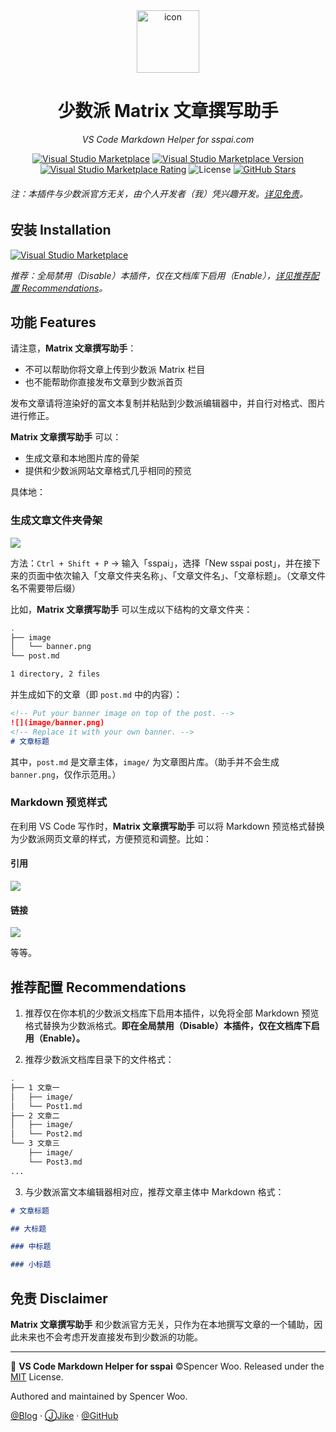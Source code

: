 <div align="center">

<img src="https://raw.githubusercontent.com/spencerwooo/vscode-sspai-markdown-helper/master/images/icon.png" alt="icon" width="100px">

<h1>少数派 Matrix 文章撰写助手</h1>

<em>VS Code Markdown Helper for sspai.com</em>

[![Visual Studio Marketplace](https://img.shields.io/badge/Visual%20Studio-Marketplace-007acc.svg?style=flat-square)](https://marketplace.visualstudio.com/items?itemName=spencerwoo.vscode-sspai-markdown-helper)
[![Visual Studio Marketplace Version](https://img.shields.io/visual-studio-marketplace/v/spencerwoo.vscode-sspai-markdown-helper.svg?style=flat-square)](https://marketplace.visualstudio.com/items?itemName=spencerwoo.vscode-sspai-markdown-helper)
[![Visual Studio Marketplace Rating](https://img.shields.io/visual-studio-marketplace/stars/spencerwoo.vscode-sspai-markdown-helper.svg?style=flat-square)](https://marketplace.visualstudio.com/items?itemName=spencerwoo.vscode-sspai-markdown-helper)
![License](https://img.shields.io/github/license/spencerwooo/vscode-sspai-markdown-helper.svg?style=flat-square)
[![GitHub Stars](https://img.shields.io/github/stars/spencerwooo/vscode-sspai-markdown-helper.svg?style=social)](https://github.com/spencerwooo/vscode-sspai-markdown-helper)

</div>

###### 注：本插件与少数派官方无关，由个人开发者（我）凭兴趣开发。[详见免责](#免责-disclaimer)。

## 安装 Installation

[![Visual Studio Marketplace](https://img.shields.io/badge/Visual%20Studio-Marketplace-007acc.svg?style=for-the-badge)](https://marketplace.visualstudio.com/items?itemName=spencerwoo.vscode-sspai-markdown-helper)

*推荐：全局禁用（Disable）本插件，仅在文档库下启用（Enable），[详见推荐配置 Recommendations](#推荐配置-recommendations)。*

## 功能 Features

请注意，**Matrix 文章撰写助手**：

- 不可以帮助你将文章上传到少数派 Matrix 栏目
- 也不能帮助你直接发布文章到少数派首页

发布文章请将渲染好的富文本复制并粘贴到少数派编辑器中，并自行对格式、图片进行修正。

**Matrix 文章撰写助手** 可以：

- 生成文章和本地图片库的骨架
- 提供和少数派网站文章格式几乎相同的预览

具体地：

### 生成文章文件夹骨架

![](https://raw.githubusercontent.com/spencerwooo/vscode-sspai-markdown-helper/master/images/demo/demo.gif)

方法：`Ctrl + Shift + P` → 输入「sspai」，选择「New sspai post」，并在接下来的页面中依次输入「文章文件夹名称」、「文章文件名」、「文章标题」。（文章文件名不需要带后缀）

比如，**Matrix 文章撰写助手** 可以生成以下结构的文章文件夹：

```bash
.
├── image
│   └── banner.png
└── post.md

1 directory, 2 files
```

并生成如下的文章（即 `post.md` 中的内容）：

```markdown
<!-- Put your banner image on top of the post. -->
![](image/banner.png)
<!-- Replace it with your own banner. -->
# 文章标题
```

其中，`post.md` 是文章主体，`image/` 为文章图片库。（助手并不会生成 `banner.png`，仅作示范用。）

### Markdown 预览样式

在利用 VS Code 写作时，**Matrix 文章撰写助手** 可以将 Markdown 预览格式替换为少数派网页文章的样式，方便预览和调整。比如：

#### 引用

![](https://github.com/spencerwooo/vscode-sspai-markdown-helper/raw/master/images/demo/quote.png)

#### 链接

![](https://github.com/spencerwooo/vscode-sspai-markdown-helper/raw/master/images/demo/link.png)

等等。

## 推荐配置 Recommendations

1. 推荐仅在你本机的少数派文档库下启用本插件，以免将全部 Markdown 预览格式替换为少数派格式。**即在全局禁用（Disable）本插件，仅在文档库下启用（Enable）。**

2. 推荐少数派文档库目录下的文件格式：

```bash
.
├── 1 文章一
│   ├── image/
│   └── Post1.md
├── 2 文章二
│   ├── image/
│   └── Post2.md
└── 3 文章三
    ├── image/
    └── Post3.md
...
```

3. 与少数派富文本编辑器相对应，推荐文章主体中 Markdown 格式：

```markdown
# 文章标题

## 大标题

### 中标题

### 小标题
```

## 免责 Disclaimer

**Matrix 文章撰写助手** 和少数派官方无关，只作为在本地撰写文章的一个辅助，因此未来也不会考虑开发直接发布到少数派的功能。

---

📌 **VS Code Markdown Helper for sspai** ©Spencer Woo. Released under the [MIT](https://github.com/spencerwooo/vscode-sspai-markdown-helper/blob/master/LICENSE) License.

Authored and maintained by Spencer Woo.

[@Blog](https://spencerwoo.com/) · [ⒿJike](https://web.okjike.com/user/4DDA0425-FB41-4188-89E4-952CA15E3C5E) · [@GitHub](https://github.com/spencerwooo)
